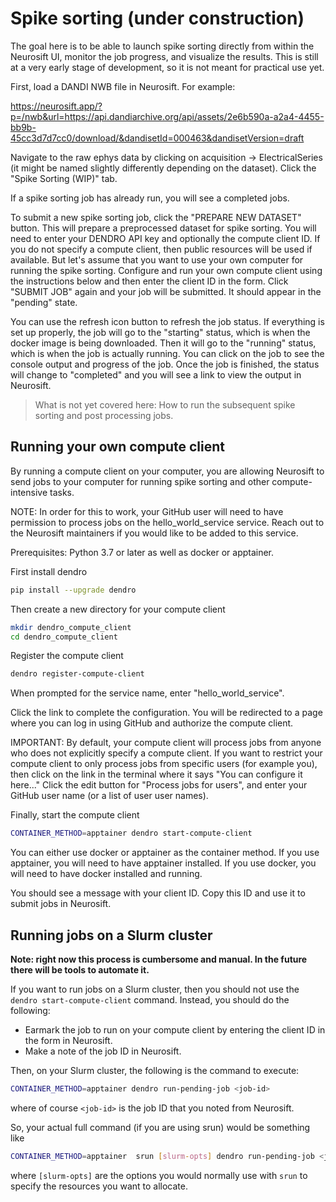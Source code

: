 # Spike sorting (under construction)

The goal here is to be able to launch spike sorting directly from within the Neurosift UI, monitor the job progress, and visualize the results. This is still at a very early stage of development, so it is not meant for practical use yet.

First, load a DANDI NWB file in Neurosift. For example:

https://neurosift.app/?p=/nwb&url=https://api.dandiarchive.org/api/assets/2e6b590a-a2a4-4455-bb9b-45cc3d7d7cc0/download/&dandisetId=000463&dandisetVersion=draft

Navigate to the raw ephys data by clicking on acquisition -> ElectricalSeries (it might be named slightly differently depending on the dataset). Click the "Spike Sorting (WIP)" tab.

If a spike sorting job has already run, you will see a completed jobs.

To submit a new spike sorting job, click the "PREPARE NEW DATASET" button. This will prepare a preprocessed dataset for spike sorting. You will need to enter your DENDRO API key and optionally the compute client ID. If you do not specify a compute client, then public resources will be used if available. But let's assume that you want to use your own computer for running the spike sorting. Configure and run your own compute client using the instructions below and then enter the client ID in the form. Click "SUBMIT JOB" again and your job will be submitted. It should appear in the "pending" state.

You can use the refresh icon button to refresh the job status. If everything is set up properly, the job will go to the "starting" status, which is when the docker image is being downloaded. Then it will go to the "running" status, which is when the job is actually running. You can click on the job to see the console output and progress of the job. Once the job is finished, the status will change to "completed" and you will see a link to view the output in Neurosift.

> What is not yet covered here: How to run the subsequent spike sorting and post processing jobs.


## Running your own compute client

By running a compute client on your computer, you are allowing Neurosift to send jobs to your computer for running spike sorting and other compute-intensive tasks.

NOTE: In order for this to work, your GitHub user will need to have permission to process jobs on the hello_world_service service. Reach out to the Neurosift maintainers if you would like to be added to this service.

Prerequisites: Python 3.7 or later as well as docker or apptainer.

First install dendro

```bash
pip install --upgrade dendro
```

Then create a new directory for your compute client

```bash
mkdir dendro_compute_client
cd dendro_compute_client
```

Register the compute client

```bash
dendro register-compute-client
```

When prompted for the service name, enter "hello_world_service".

Click the link to complete the configuration. You will be redirected to a page where you can log in using GitHub and authorize the compute client.

IMPORTANT: By default, your compute client will process jobs from anyone who does not explicitly specify a compute client. If you want to restrict your compute client to only process jobs from specific users (for example you), then click on the link in the terminal where it says "You can configure it here..." Click the edit button for "Process jobs for users", and enter your GitHub user name (or a list of user user names).

Finally, start the compute client

```bash
CONTAINER_METHOD=apptainer dendro start-compute-client
```

You can either use docker or apptainer as the container method. If you use apptainer, you will need to have apptainer installed. If you use docker, you will need to have docker installed and running.

You should see a message with your client ID. Copy this ID and use it to submit jobs in Neurosift.

## Running jobs on a Slurm cluster

**Note: right now this process is cumbersome and manual. In the future there will be tools to automate it.**

If you want to run jobs on a Slurm cluster, then you should not use the `dendro start-compute-client` command. Instead, you should do the following:

* Earmark the job to run on your compute client by entering the client ID in the form in Neurosift.
* Make a note of the job ID in Neurosift.

Then, on your Slurm cluster, the following is the command to execute:

```bash
CONTAINER_METHOD=apptainer dendro run-pending-job <job-id>
```

where of course `<job-id>` is the job ID that you noted from Neurosift.

So, your actual full command (if you are using srun) would be something like

```bash
CONTAINER_METHOD=apptainer  srun [slurm-opts] dendro run-pending-job <job-id>
```

where `[slurm-opts]` are the options you would normally use with `srun` to specify the resources you want to allocate.
